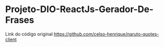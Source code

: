 # Projeto-DIO-ReactJs-Gerador-De-Frases

Link do código original https://github.com/celso-henrique/naruto-quotes-client
